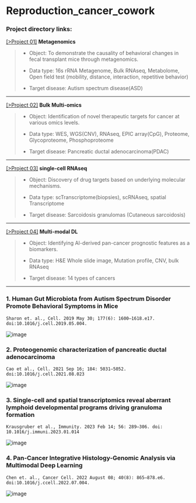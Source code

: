 # Reproduction_cancer_cowork

### Project directory links:

[[>Project 01]](https://github.com/WoobeenJeong/reproduction_cancer_cowork/tree/main/01_METAGENOME) **Metagenomics**
> - Object: To demonstrate the causality of behavioral changes in fecal transplant mice through metagenomics.
> 
>  - Data type: 16s rRNA Metagenome, Bulk RNAseq, Metabolome, Open field test (mobility, distance, interaction, repetitive behavior)
> 
> - Target disease: Autism spectrum disease(ASD)
___

[[>Project 02]](https://github.com/WoobeenJeong/reproduction_cancer_cowork/tree/main/02_BULKOMICS) **Bulk Multi-omics**
> - Object: Identification of novel therapeutic targets for cancer at various omics levels.
> 
> - Data type: WES, WGS(CNV), RNAseq, EPIC array(CpG), Proteome,  Glycoproteome, Phosphoproteome
> 
> - Target disease: Pancreatic ductal adenocarcinoma(PDAC)
___
[[>Project 03]](https://github.com/WoobeenJeong/reproduction_cancer_cowork/tree/main/03_SCRNA) **single-cell RNAseq** 
> - Object: Discovery of drug targets based on underlying molecular mechanisms.
> 
> - Data type: scTranscriptome(biopsies), scRNAseq, spatial Transcriptome
> 
> - Target disease: Sarcoidosis granulomas (Cutaneous sarcoidosis)
___
[[>Project 04]](https://github.com/WoobeenJeong/reproduction_cancer_cowork/tree/main/04_MULTIMODAL) **Multi-modal DL**
> - Object: Identifying AI-derived pan-cancer prognostic features as a biomarkers.
> 
> - Data type: H&E Whole slide image, Mutation profile, CNV, bulk RNAseq
> 
> - Target disease: 14 types of cancers
___

### 1. Human Gut Microbiota from Autism Spectrum Disorder Promote Behavioral Symptoms in Mice
    Sharon et. al., Cell. 2019 May 30; 177(6): 1600–1618.e17. doi:10.1016/j.cell.2019.05.004.
![image](https://github.com/WoobeenJeong/reproduction_cancer_cowork/assets/132027211/3c9dfc69-35ce-4369-8489-68a931950380)


### 2. Proteogenomic characterization of pancreatic ductal adenocarcinoma
    Cao et al., Cell. 2021 Sep 16; 184: 5031–5052. doi:10.1016/j.cell.2021.08.023
![image](https://github.com/WoobeenJeong/reproduction_cancer_cowork/assets/132027211/ea4b7a90-f18e-43e7-82cb-0ab03375f90c)


### 3. Single-cell and spatial transcriptomics reveal aberrant lymphoid developmental programs driving granuloma formation
    Krausgruber et al., Immunity. 2023 Feb 14; 56: 289–306. doi: 10.1016/j.immuni.2023.01.014
![image](https://github.com/WoobeenJeong/reproduction_cancer_cowork/assets/132027211/43f0ed1c-3113-4e42-bf83-d14f56793f74)


### 4. Pan-Cancer Integrative Histology-Genomic Analysis via Multimodal Deep Learning
    Chen et. al., Cancer Cell. 2022 August 08; 40(8): 865–878.e6. doi:10.1016/j.ccell.2022.07.004.
![image](https://github.com/WoobeenJeong/reproduction_cancer_cowork/assets/132027211/1b1ea6f9-e075-4ffd-a2f9-ba0ffdd559de)
